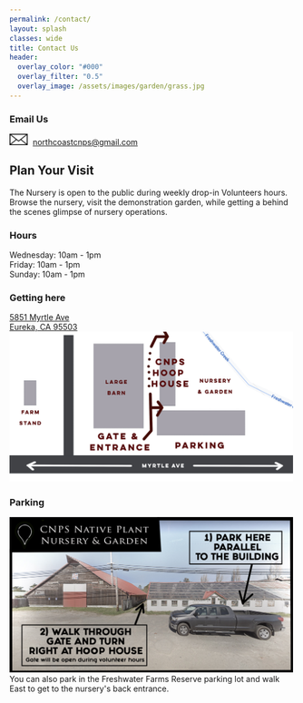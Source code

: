 ```yaml
---
permalink: /contact/
layout: splash
classes: wide
title: Contact Us 
header:
  overlay_color: "#000"
  overlay_filter: "0.5"
  overlay_image: /assets/images/garden/grass.jpg
---
```

<h3>Email Us</h3>

<img src="/assets/images/icons/email.png" style="margin-right: 5px" />
<a href = "mailto:northcoastcnps@gmail.com">
northcoastcnps@gmail.com
</a>

<h2>Plan Your Visit</h2>
<p>
The Nursery is open to the public during weekly drop-in Volunteers hours. Browse the nursery, visit the demonstration garden, while getting a behind the scenes glimpse of nursery operations. 
</p>
<h3>Hours</h3>
Wednesday: 10am - 1pm
<br/>
Friday: 10am - 1pm
<br/>
Sunday: 10am - 1pm

<h3>Getting here</h3>
<a href="https://goo.gl/maps/bDedt5exZAjA4QvW9" target="_blank"> 5851 Myrtle Ave 
<br/>
Eureka, CA 95503
</a>

<img style="width: 500px" src="/assets/images/nursery/map.jpg" />

<h3>Parking</h3>
<img style="width: 500px" src="/assets/images/nursery/parking.jpg">
<br/>
You can also park in the Freshwater Farms Reserve parking lot and walk East to get to the nursery's back entrance. 


